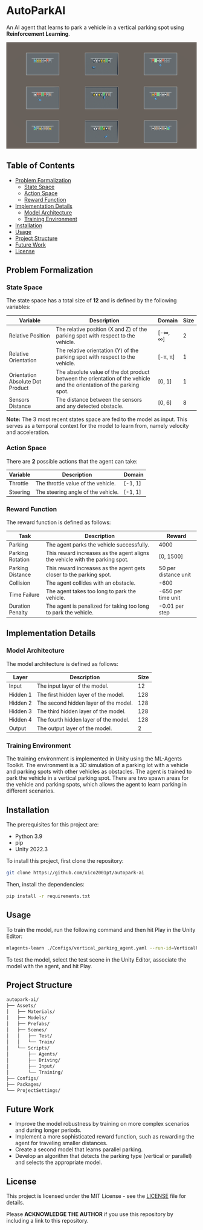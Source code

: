 # AutoParkAI
An AI agent that learns to park a vehicle in a vertical parking spot using **Reinforcement Learning**.

![Training Environment](training-environment.png)

## Table of Contents
- [Problem Formalization](#problem-formalization)
    - [State Space](#state-space)
    - [Action Space](#action-space)
    - [Reward Function](#reward-function)
- [Implementation Details](#implementation-details)
    - [Model Architecture](#model-architecture)
    - [Training Environment](#training-environment)
- [Installation](#installation)
- [Usage](#usage)
- [Project Structure](#project-structure)
- [Future Work](#future-work)
- [License](#license)

## Problem Formalization

### State Space
The state space has a total size of **12** and is defined by the following variables:

| Variable | Description | Domain | Size |
| --- | --- | --- | --- |
| Relative Position | The relative position (X and Z) of the parking spot with respect to the vehicle. | [-∞, ∞] | 2 |
| Relative Orientation | The relative orientation (Y) of the parking spot with respect to the vehicle. | [-π, π] | 1 |
| Orientation Absolute Dot Product | The absolute value of the dot product between the orientation of the vehicle and the orientation of the parking spot. | [0, 1] | 1 |
| Sensors Distance | The distance between the sensors and any detected obstacle. | [0, 6] | 8 |

**Note:** The 3 most recent states space are fed to the model as input. This serves as a temporal context for the model to learn from, namely velocity and acceleration.

### Action Space
There are **2** possible actions that the agent can take:

| Variable | Description | Domain |
| --- | --- | --- |
| Throttle | The throttle value of the vehicle. | [-1, 1] |
| Steering | The steering angle of the vehicle. | [-1, 1] |

### Reward Function
The reward function is defined as follows:

| Task | Description | Reward |
| --- | --- | --- |
| Parking | The agent parks the vehicle successfully. | 4000 |
| Parking Rotation | This reward increases as the agent aligns the vehicle with the parking spot. | [0, 1500] |
| Parking Distance | This reward increases as the agent gets closer to the parking spot. | 50 per distance unit |
| Collision | The agent collides with an obstacle. | -600 |
| Time Failure | The agent takes too long to park the vehicle. | -650 per time unit |
| Duration Penalty | The agent is penalized for taking too long to park the vehicle. | -0.01 per step |

## Implementation Details

### Model Architecture
The model architecture is defined as follows:

| Layer | Description | Size |
| --- | --- | --- |
| Input | The input layer of the model. | 12 |
| Hidden 1 | The first hidden layer of the model. | 128 |
| Hidden 2 | The second hidden layer of the model. | 128 |
| Hidden 3 | The third hidden layer of the model. | 128 |
| Hidden 4 | The fourth hidden layer of the model. | 128 |
| Output | The output layer of the model. | 2 |

### Training Environment
The training environment is implemented in Unity using the ML-Agents Toolkit. The environment is a 3D simulation of a parking lot with a vehicle and parking spots with other vehicles as obstacles. The agent is trained to park the vehicle in a vertical parking spot. There are two spawn areas for the vehicle and parking spots, which allows the agent to learn parking in different scenarios.

## Installation
The prerequisites for this project are:

- Python 3.9
- pip
- Unity 2022.3

To install this project, first clone the repository:

```bash
git clone https://github.com/xico2001pt/autopark-ai
```

Then, install the dependencies:

```bash
pip install -r requirements.txt
```

## Usage
To train the model, run the following command and then hit Play in the Unity Editor:

```bash
mlagents-learn ./Configs/vertical_parking_agent.yaml --run-id=VerticalParking --torch-device=cuda
```

To test the model, select the test scene in the Unity Editor, associate the model with the agent, and hit Play.

## Project Structure
```
autopark-ai/
├── Assets/
│   ├── Materials/
│   ├── Models/
│   ├── Prefabs/
│   ├── Scenes/
│   │   ├── Test/
│   │   └── Train/
│   └── Scripts/
│       ├── Agents/
│       ├── Driving/
│       ├── Input/
│       └── Training/
├── Configs/
├── Packages/
└── ProjectSettings/
```

## Future Work
- Improve the model robustness by training on more complex scenarios and during longer periods.
- Implement a more sophisticated reward function, such as rewarding the agent for traveling smaller distances.
- Create a second model that learns parallel parking.
- Develop an algorithm that detects the parking type (vertical or parallel) and selects the appropriate model.

## License
This project is licensed under the MIT License - see the [LICENSE](LICENSE) file for details.

Please **ACKNOWLEDGE THE AUTHOR** if you use this repository by including a link to this repository.
